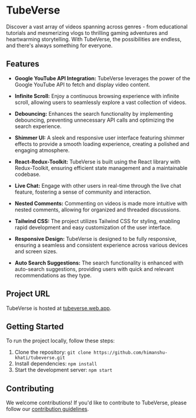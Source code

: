 # TubeVerse 

Discover a vast array of videos spanning across genres - from educational tutorials and mesmerizing vlogs to thrilling gaming adventures and heartwarming storytelling. With TubeVerse, the possibilities are endless, and there's always something for everyone.

## Features

- **Google YouTube API Integration:** TubeVerse leverages the power of the Google YouTube API to fetch and display video content.

- **Infinite Scroll:** Enjoy a continuous browsing experience with infinite scroll, allowing users to seamlessly explore a vast collection of videos.

- **Debouncing:** Enhances the search functionality by implementing debouncing, preventing unnecessary API calls and optimizing the search experience.

- **Shimmer UI:** A sleek and responsive user interface featuring shimmer effects to provide a smooth loading experience, creating a polished and engaging atmosphere.

- **React-Redux-Toolkit:** TubeVerse is built using the React library with Redux-Toolkit, ensuring efficient state management and a maintainable codebase.

- **Live Chat:** Engage with other users in real-time through the live chat feature, fostering a sense of community and interaction.

- **Nested Comments:** Commenting on videos is made more intuitive with nested comments, allowing for organized and threaded discussions.

- **Tailwind CSS:** The project utilizes Tailwind CSS for styling, enabling rapid development and easy customization of the user interface.

- **Responsive Design:** TubeVerse is designed to be fully responsive, ensuring a seamless and consistent experience across various devices and screen sizes.

- **Auto Search Suggestions:** The search functionality is enhanced with auto-search suggestions, providing users with quick and relevant recommendations as they type.

## Project URL

TubeVerse is hosted at [tubeverse.web.app](https://tubeverse.web.app).

## Getting Started

To run the project locally, follow these steps:

1. Clone the repository: `git clone https://github.com/himanshu-khati/tubeverse.git`
2. Install dependencies: `npm install`
3. Start the development server: `npm start`

## Contributing

We welcome contributions! If you'd like to contribute to TubeVerse, please follow our [contribution guidelines](CONTRIBUTING.md).


